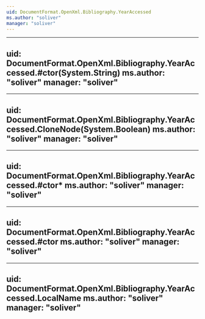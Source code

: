 ```yaml
---
uid: DocumentFormat.OpenXml.Bibliography.YearAccessed
ms.author: "soliver"
manager: "soliver"
---
```


---
uid: DocumentFormat.OpenXml.Bibliography.YearAccessed.#ctor(System.String)
ms.author: "soliver"
manager: "soliver"
---

---
uid: DocumentFormat.OpenXml.Bibliography.YearAccessed.CloneNode(System.Boolean)
ms.author: "soliver"
manager: "soliver"
---

---
uid: DocumentFormat.OpenXml.Bibliography.YearAccessed.#ctor*
ms.author: "soliver"
manager: "soliver"
---

---
uid: DocumentFormat.OpenXml.Bibliography.YearAccessed.#ctor
ms.author: "soliver"
manager: "soliver"
---

---
uid: DocumentFormat.OpenXml.Bibliography.YearAccessed.LocalName
ms.author: "soliver"
manager: "soliver"
---
